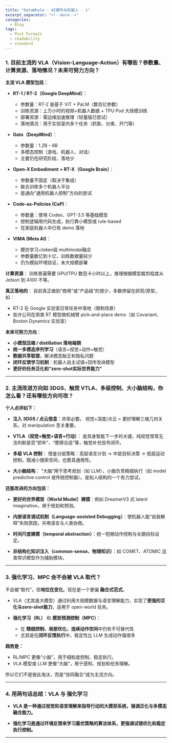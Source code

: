 ```yaml
---
title: "DataWhale - AI硬件与机器人 - 1"
excerpt_separator: "<!--more-->"
categories:
  - Blog
tags:
  - Post Formats
  - readability
  - standard
---
```


### **1. 目前主流的 VLA（Vision-Language-Action）有哪些？参数量、计算资源、落地情况？未来可努力方向？**

**主流 VLA 模型包括：**

* **RT-1 / RT-2（Google DeepMind）**：

  * 参数量：RT-2 是基于 ViT + PaLM（数百亿参数）
  * 训练资源：上万小时的视频+机器人数据 + TPU Pod 大规模训练
  * 部署资源：需边缘加速推理（轻量版已尝试）
  * 落地情况：用于实验室内多个任务（抓取、分类、开门等）

* **Gato（DeepMind）**：

  * 参数量：1.2B – 6B
  * 多模态控制（游戏、机器人、对话）
  * 主要仍在研究阶段，落地少

* **Open-X Embodiment + RT-X（Google Brain）**：

  * 参数量不固定（取决于集成）
  * 联合训练多个机器人平台
  * 是通向“通用机器人控制”方向的尝试

* **Code-as-Policies (CaP)**：

  * 参数量：使用 Codex、GPT-3.5 等基础模型
  * 控制逻辑用代码生成，执行靠小模型或 rule-based
  * 在家庭机器人中已有 demo 落地

* **VIMA (Meta AI)**：

  * 模仿学习+token级 multimodal融合
  * 参数量数亿到十亿，训练数据量较少
  * 仍为模拟环境验证，未大规模部署

**计算资源**：
训练普遍需要 GPU/TPU 数百卡小时以上，推理根据模型裁剪程度从 Jetson 到 A100 不等。

**真正落地的**：
目前真正做到“商用”或“产品级”的很少，多数停留在研究/原型，如：

* RT-2 在 Google 实验室日常任务中落地（限制场景）
* 些许公司在用类 RT 模型做机械臂 pick-and-place demo（如 Covariant、Boston Dynamics 实验室）

**未来可努力方向**：

* **小模型压缩 / distillation 落地端侧**
* **统一多模态序列学习**（语言+视觉+动作+触觉）
* **数据共享联盟**，解决模态缺乏和隐私问题
* **闭环反馈学习机制**：机器人自主试错+回传改进模型
* **更好的任务泛化和“zero-shot实际世界能力”**

---

### **2. 主流改进方向如 3DGS、触觉 VTLA、多级控制、大小脑结构，你怎么看？还有哪些方向可改？**

**个人点评如下：**

* **注入 3DGS / 点云信息**：非常必要。
  视觉+深度/点云 = 更好理解三维几何关系，对 manipulation 至关重要。

* **VTLA（视觉+触觉+语言+行动）**：
  是具身智能下一步的关键。纯视觉常常无法判断是否“抓牢”、“摩擦合适”等，触觉补充信号闭环。

* **多级 VLA 控制**：
  借鉴分层策略：高层语言计划 -> 中层目标决策 -> 低层运动控制。既减小搜索空间，也更具通用性。

* **大小脑结构**：
  “大脑”用于思考规划（如 LLM），小脑负责精细执行（如 model predictive control 或传统控制器）。是拟人结构的一个有力尝试。

**还能改进的方向包括：**

* **更好的世界模型（World Model）建模**：例如 DreamerV3 式 latent imagination，用于规划和预测。

* **内嵌语言调试机制（Language-assisted Debugging）**：使机器人能“自我解释”失败原因，并用语言与人类协商。

* **时间尺度建模（temporal abstraction）**：统一短期动作控制与长期目标设定。

* **非结构化知识注入（common-sense、物理知识）**：如 COMET、ATOMIC 这类常识模型作为辅助模块。

---

### **3. 强化学习、MPC 会不会被 VLA 取代？**

不会被“取代”，但**地位在变化**。现在是一个更偏 **融合式范式**。

* VLA（尤其是大模型）通过利用大规模数据与语言理解能力，实现了**更强的泛化与zero-shot能力**，适用于 open-world 任务。

* **强化学习（RL）** 和 **模型预测控制（MPC）**：

  * 在 **精细控制、局部优化、连续动作空间**中仍有不可替代性
  * 尤其是在**闭环反馈执行**中，稳定性比 LLM 生成动作强很多

**趋势是：**

* RL/MPC 更像“小脑”，用于细粒度控制、稳定执行。
* VLA 模型或 LLM 更像“大脑”，用于感知、规划和任务理解。

所以它们不是彼此淘汰，而是“协同融合”成为主流方向。

---

### **4. 用两句话总结：VLA 与 强化学习**

* **VLA 是一种通过视觉和语言理解来指导行动的大模型系统，强调泛化与多模态融合能力。**

* **强化学习是通过环境反馈来学习最优策略的算法体系，更强调试错优化和稳定执行控制。**

---
